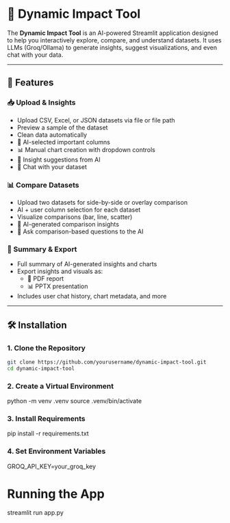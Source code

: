 # 🚀 Dynamic Impact Tool

The **Dynamic Impact Tool** is an AI-powered Streamlit application designed to help you interactively explore, compare, and understand datasets. It uses LLMs (Groq/Ollama) to generate insights, suggest visualizations, and even chat with your data.

---

## 🌟 Features

### 📥 Upload & Insights

- Upload CSV, Excel, or JSON datasets via file or file path
- Preview a sample of the dataset
- Clean data automatically
- 🧠 AI-selected important columns
- 📊 Manual chart creation with dropdown controls
- 🧠 Insight suggestions from AI
- 💬 Chat with your dataset

### 📊 Compare Datasets

- Upload two datasets for side-by-side or overlay comparison
- AI + user column selection for each dataset
- Visualize comparisons (bar, line, scatter)
- 🧠 AI-generated comparison insights
- 💬 Ask comparison-based questions to the AI

### 📄 Summary & Export

- Full summary of AI-generated insights and charts
- Export insights and visuals as:
  - 📄 PDF report
  - 📊 PPTX presentation
- Includes user chat history, chart metadata, and more

---

## 🛠️ Installation

### 1. Clone the Repository

```bash
git clone https://github.com/yourusername/dynamic-impact-tool.git
cd dynamic-impact-tool
```

### 2. Create a Virtual Environment

python -m venv .venv
source .venv/bin/activate

### 3. Install Requirements

pip install -r requirements.txt

### 4. Set Environment Variables

GROQ_API_KEY=your_groq_key

# Running the App

streamlit run app.py
